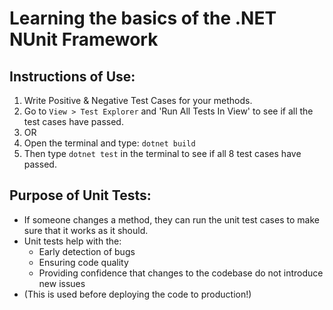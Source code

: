 # Learning the basics of the .NET NUnit Framework
## Instructions of Use:

1. Write Positive & Negative Test Cases for your methods.
2. Go to `View > Test Explorer` and 'Run All Tests In View' to see if all the test cases have passed.
3. OR
4. Open the terminal and type: `dotnet build`
5. Then type `dotnet test` in the terminal to see if all 8 test cases have passed.

## Purpose of Unit Tests:

- If someone changes a method, they can run the unit test cases to make sure that it works as it should.
- Unit tests help with the:
  - Early detection of bugs
  - Ensuring code quality
  - Providing confidence that changes to the codebase do not introduce new issues
- (This is used before deploying the code to production!)

